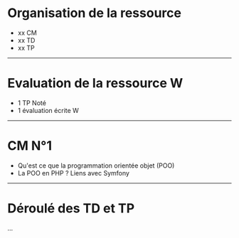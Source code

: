# Organisation de la ressource

* xx CM
* xx TD
* xx TP

---

# Evaluation de la ressource W

* 1 TP Noté
* 1 évaluation écrite W

---

# CM N°1

* Qu'est ce que la programmation orientée objet (POO)
* La POO en PHP ? Liens avec Symfony

---

# Déroulé des TD et TP

...
